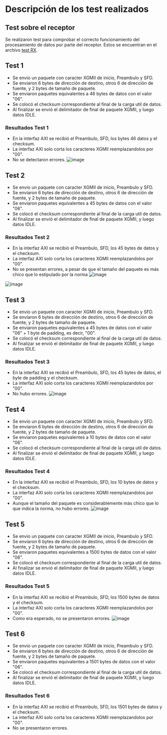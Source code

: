 # Descripción de los test realizados

## Test sobre el receptor

Se realizaron test para comprobar el correcto funcionamiento del procesamiento de datos por parte del receptor. Estos se encuentran en el archivo [test RX](eth_mac_10g_rx_tb.v).

## Test 1
- Se envio un paquete con caracter XGMII de inicio, Preambulo y SFD.
- Se enviaron 6 bytes de dirección de destino, otros 6 de dirección de fuente, y 2 bytes de tamaño de paquete.
- Se enviaron paquetes equivalentes a 46 bytes de datos con el valor "06".
- Se colocó el checksum correspondiente al final de la carga util de datos.
- Al finalizar se envió el delimitador de final de paquete XGMII, y luego datos IDLE.

### Resultados Test 1

- En la interfaz AXI se recibió el Preambulo, SFD, los bytes 46 datos y el checksum.
- La interfaz AXI solo corta los caracteres XGMII reemplazandolos por "00".
- No se detectaron errores.
![image](https://github.com/user-attachments/assets/f9f64696-c672-46ca-8768-3ebe33b10fc1)

## Test 2
- Se envio un paquete con caracter XGMII de inicio, Preambulo y SFD.
- Se enviaron 6 bytes de dirección de destino, otros 6 de dirección de fuente, y 2 bytes de tamaño de paquete.
- Se enviaron paquetes equivalentes a 45 bytes de datos con el valor "06".
- Se colocó el checksum correspondiente al final de la carga util de datos.
- Al finalizar se envió el delimitador de final de paquete XGMII, y luego datos IDLE.

### Resultados Test 2

- En la interfaz AXI se recibió el Preambulo, SFD, los 45 bytes de datos y el checksum.
- La interfaz AXI solo corta los caracteres XGMII reemplazandolos por "00".
- No se presentan errores, a pesar de que el tamaño del paquete es más chico que lo estipulado por la norma
![image](https://github.com/user-attachments/assets/8a3c5c52-d5ea-4da0-a746-677341e2c811)

![image](https://github.com/user-attachments/assets/2ecd9f79-6e79-49aa-888d-823593bdad8c)

## Test 3
- Se envio un paquete con caracter XGMII de inicio, Preambulo y SFD.
- Se enviaron 6 bytes de dirección de destino, otros 6 de dirección de fuente, y 2 bytes de tamaño de paquete.
- Se enviaron paquetes equivalentes a 45 bytes de datos con el valor "06" + 1 byte de padding, es decir, "00".
- Se colocó el checksum correspondiente al final de la carga util de datos.
- Al finalizar se envió el delimitador de final de paquete XGMII, y luego datos IDLE.

### Resultados Test 3

- En la interfaz AXI se recibió el Preambulo, SFD, los 45 bytes de datos, el byte de padding y el checksum.
- La interfaz AXI solo corta los caracteres XGMII reemplazandolos por "00".
- No hubo errores.
![image](https://github.com/user-attachments/assets/f3c3a1d1-b966-4649-baf3-cf86ca24033c)


## Test 4
- Se envio un paquete con caracter XGMII de inicio, Preambulo y SFD.
- Se enviaron 6 bytes de dirección de destino, otros 6 de dirección de fuente, y 2 bytes de tamaño de paquete.
- Se enviaron paquetes equivalentes a 10 bytes de datos con el valor "06".
- Se colocó el checksum correspondiente al final de la carga util de datos.
- Al finalizar se envió el delimitador de final de paquete XGMII, y luego datos IDLE.

### Resultados Test 4

- En la interfaz AXI se recibió el Preambulo, SFD, los 10 bytes de datos y el checksum.
- La interfaz AXI solo corta los caracteres XGMII reemplazandolos por "00".
- Aunque el tamaño del paquete es considerablemente más chico que lo que indica la norma, no hubo errores.
![image](https://github.com/user-attachments/assets/593f015d-c021-4e67-926f-cbe7b27b902d)


## Test 5
- Se envio un paquete con caracter XGMII de inicio, Preambulo y SFD.
- Se enviaron 6 bytes de dirección de destino, otros 6 de dirección de fuente, y 2 bytes de tamaño de paquete.
- Se enviaron paquetes equivalentes a 1500 bytes de datos con el valor "06".
- Se colocó el checksum correspondiente al final de la carga util de datos.
- Al finalizar se envió el delimitador de final de paquete XGMII, y luego datos IDLE.

### Resultados Test 5

- En la interfaz AXI se recibió el Preambulo, SFD, los 1500 bytes de datos y el checksum.
- La interfaz AXI solo corta los caracteres XGMII reemplazandolos por "00".
- Como era esperado, no se presentaron errores.
![image](https://github.com/user-attachments/assets/650ebac2-8e77-4c81-9161-5c3971764ec7)

## Test 6
- Se envio un paquete con caracter XGMII de inicio, Preambulo y SFD.
- Se enviaron 6 bytes de dirección de destino, otros 6 de dirección de fuente, y 2 bytes de tamaño de paquete.
- Se enviaron paquetes equivalentes a 1501 bytes de datos con el valor "06".
- Se colocó el checksum correspondiente al final de la carga util de datos.
- Al finalizar se envió el delimitador de final de paquete XGMII, y luego datos IDLE.

### Resultados Test 6

- En la interfaz AXI se recibió el Preambulo, SFD, los 1501 bytes de datos y el checksum.
- La interfaz AXI solo corta los caracteres XGMII reemplazandolos por "00".
- No se presentaron errores.


